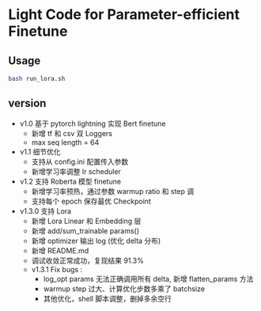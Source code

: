# Light Code for Parameter-efficient Finetune

## Usage

```bash
bash run_lora.sh
```

## version
- v1.0 基于 pytorch lightning 实现 Bert finetune 
  - 新增 tf 和 csv 双 Loggers
  - max seq length = 64
- v1.1 细节优化
  - 支持从 config.ini 配置传入参数
  - 新增学习率调整 lr scheduler
- v1.2 支持 Roberta 模型 finetune
  - 新增学习率预热，通过参数 warmup ratio 和 step 调
  - 支持每个 epoch 保存最优 Checkpoint 
- v1.3.0 支持 Lora 
  - 新增 Lora Linear 和 Embedding 层
  - 新增 add/sum_trainable params()
  - 新增 optimizer 输出 log (优化 delta 分布)
  - 新增 README.md
  - 调试收敛正常成功，复现结果 91.3%
  - v1.3.1 Fix bugs : 
    - log_opt params 无法正确调用所有 delta, 新增 flatten_params 方法 
    - warmup step 过大、计算优化步数多乘了 batchsize
    - 其他优化，shell 脚本调整，删掉多余空行
